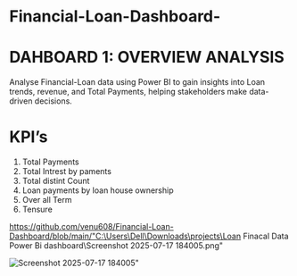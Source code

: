 # Financial-Loan-Dashboard-
# DAHBOARD 1: OVERVIEW ANALYSIS
Analyse Financial-Loan data using Power BI to gain insights into Loan trends, revenue, and Total Payments, helping stakeholders make data-driven decisions.
# KPI’s
1.	Total Payments  
2.	Total Intrest by paments  
3.	Total distint Count 
4.	Loan payments by loan house ownership 
5.	Over all Term
6.	Tensure

https://github.com/venu608/Financial-Loan-Dashboard/blob/main/"C:\Users\Dell\Downloads\projects\Loan Finacal Data  Power Bi dashboard\Screenshot 2025-07-17 184005.png"

![Screenshot 2025-07-17 184005"](https://github.com/user-attachments/assets/d1ad6da0-fc24-4fa4-81e7-40d4358a70c0)
